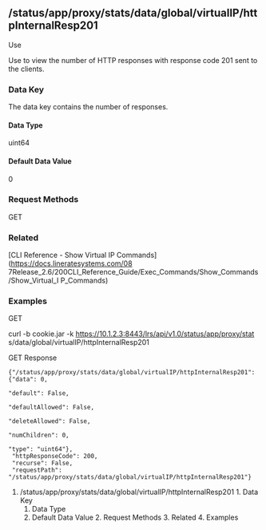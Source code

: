 ## /status/app/proxy/stats/data/global/virtualIP/httpInternalResp201

Use

Use to view the number of HTTP responses with response code 201 sent to the
clients.

### Data Key

The data key contains the number of responses.

#### Data Type

uint64

#### Default Data Value

0

### Request Methods

GET

### Related

[CLI Reference - Show Virtual IP Commands](https://docs.lineratesystems.com/08
7Release_2.6/200CLI_Reference_Guide/Exec_Commands/Show_Commands/Show_Virtual_I
P_Commands)

### Examples

GET

curl -b cookie.jar -k https://10.1.2.3:8443/lrs/api/v1.0/status/app/proxy/stat
s/data/global/virtualIP/httpInternalResp201

GET Response

    
    {"/status/app/proxy/stats/data/global/virtualIP/httpInternalResp201": {"data": 0,
                                                                            "default": False,
                                                                            "defaultAllowed": False,
                                                                            "deleteAllowed": False,
                                                                            "numChildren": 0,
                                                                            "type": "uint64"},
     "httpResponseCode": 200,
     "recurse": False,
     "requestPath": "/status/app/proxy/stats/data/global/virtualIP/httpInternalResp201"}
    

  1. /status/app/proxy/stats/data/global/virtualIP/httpInternalResp201
    1. Data Key
      1. Data Type
      2. Default Data Value
    2. Request Methods
    3. Related
    4. Examples

